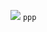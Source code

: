 ![](https://github.com/philippe-ostiguy/sentiment_analysis/blob/master/images/Stock%20market%20blur.jpg)
`` ppp ``
